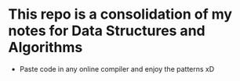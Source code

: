 # This repo is a consolidation of my notes for Data Structures and Algorithms
- Paste code in any online compiler and enjoy the patterns xD